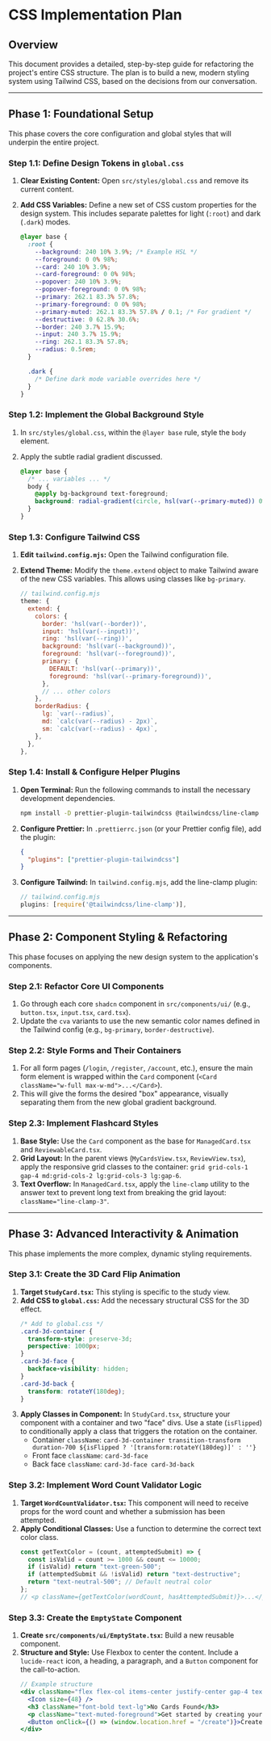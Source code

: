 # CSS Implementation Plan

## Overview

This document provides a detailed, step-by-step guide for refactoring the project's entire CSS structure. The plan is to build a new, modern styling system using Tailwind CSS, based on the decisions from our conversation.

---

## Phase 1: Foundational Setup

This phase covers the core configuration and global styles that will underpin the entire project.

### Step 1.1: Define Design Tokens in `global.css`

1.  **Clear Existing Content:** Open `src/styles/global.css` and remove its current content.
2.  **Add CSS Variables:** Define a new set of CSS custom properties for the design system. This includes separate palettes for light (`:root`) and dark (`.dark`) modes.

    ```css
    @layer base {
      :root {
        --background: 240 10% 3.9%; /* Example HSL */
        --foreground: 0 0% 98%;
        --card: 240 10% 3.9%;
        --card-foreground: 0 0% 98%;
        --popover: 240 10% 3.9%;
        --popover-foreground: 0 0% 98%;
        --primary: 262.1 83.3% 57.8%;
        --primary-foreground: 0 0% 98%;
        --primary-muted: 262.1 83.3% 57.8% / 0.1; /* For gradient */
        --destructive: 0 62.8% 30.6%;
        --border: 240 3.7% 15.9%;
        --input: 240 3.7% 15.9%;
        --ring: 262.1 83.3% 57.8%;
        --radius: 0.5rem;
      }

      .dark {
        /* Define dark mode variable overrides here */
      }
    }
    ```

### Step 1.2: Implement the Global Background Style

1.  In `src/styles/global.css`, within the `@layer base` rule, style the `body` element.
2.  Apply the subtle radial gradient discussed.

    ```css
    @layer base {
      /* ... variables ... */
      body {
        @apply bg-background text-foreground;
        background: radial-gradient(circle, hsl(var(--primary-muted)) 0%, hsl(var(--background)) 70%);
      }
    }
    ```

### Step 1.3: Configure Tailwind CSS

1.  **Edit `tailwind.config.mjs`:** Open the Tailwind configuration file.
2.  **Extend Theme:** Modify the `theme.extend` object to make Tailwind aware of the new CSS variables. This allows using classes like `bg-primary`.

    ```javascript
    // tailwind.config.mjs
    theme: {
      extend: {
        colors: {
          border: 'hsl(var(--border))',
          input: 'hsl(var(--input))',
          ring: 'hsl(var(--ring))',
          background: 'hsl(var(--background))',
          foreground: 'hsl(var(--foreground))',
          primary: {
            DEFAULT: 'hsl(var(--primary))',
            foreground: 'hsl(var(--primary-foreground))',
          },
          // ... other colors
        },
        borderRadius: {
          lg: `var(--radius)`,
          md: `calc(var(--radius) - 2px)`,
          sm: `calc(var(--radius) - 4px)`,
        },
      },
    },
    ```

### Step 1.4: Install & Configure Helper Plugins

1.  **Open Terminal:** Run the following commands to install the necessary development dependencies.
    ```bash
    npm install -D prettier-plugin-tailwindcss @tailwindcss/line-clamp
    ```
2.  **Configure Prettier:** In `.prettierrc.json` (or your Prettier config file), add the plugin:
    ```json
    {
      "plugins": ["prettier-plugin-tailwindcss"]
    }
    ```
3.  **Configure Tailwind:** In `tailwind.config.mjs`, add the line-clamp plugin:
    ```javascript
    // tailwind.config.mjs
    plugins: [require('@tailwindcss/line-clamp')],
    ```

---

## Phase 2: Component Styling & Refactoring

This phase focuses on applying the new design system to the application's components.

### Step 2.1: Refactor Core UI Components

1.  Go through each core `shadcn` component in `src/components/ui/` (e.g., `button.tsx`, `input.tsx`, `card.tsx`).
2.  Update the `cva` variants to use the new semantic color names defined in the Tailwind config (e.g., `bg-primary`, `border-destructive`).

### Step 2.2: Style Forms and Their Containers

1.  For all form pages (`/login`, `/register`, `/account`, etc.), ensure the main form element is wrapped within the `Card` component (`<Card className="w-full max-w-md">...</Card>`).
2.  This will give the forms the desired "box" appearance, visually separating them from the new global gradient background.

### Step 2.3: Implement Flashcard Styles

1.  **Base Style:** Use the `Card` component as the base for `ManagedCard.tsx` and `ReviewableCard.tsx`.
2.  **Grid Layout:** In the parent views (`MyCardsView.tsx`, `ReviewView.tsx`), apply the responsive grid classes to the container: `grid grid-cols-1 gap-4 md:grid-cols-2 lg:grid-cols-3 lg:gap-6`.
3.  **Text Overflow:** In `ManagedCard.tsx`, apply the `line-clamp` utility to the answer text to prevent long text from breaking the grid layout: `className="line-clamp-3"`.

---

## Phase 3: Advanced Interactivity & Animation

This phase implements the more complex, dynamic styling requirements.

### Step 3.1: Create the 3D Card Flip Animation

1.  **Target `StudyCard.tsx`:** This styling is specific to the study view.
2.  **Add CSS to `global.css`:** Add the necessary structural CSS for the 3D effect.
    ```css
    /* Add to global.css */
    .card-3d-container {
      transform-style: preserve-3d;
      perspective: 1000px;
    }
    .card-3d-face {
      backface-visibility: hidden;
    }
    .card-3d-back {
      transform: rotateY(180deg);
    }
    ```
3.  **Apply Classes in Component:** In `StudyCard.tsx`, structure your component with a container and two "face" divs. Use a state (`isFlipped`) to conditionally apply a class that triggers the rotation on the container.
    - Container `className`: `card-3d-container transition-transform duration-700 ${isFlipped ? '[transform:rotateY(180deg)]' : ''}`
    - Front face `className`: `card-3d-face`
    - Back face `className`: `card-3d-face card-3d-back`

### Step 3.2: Implement Word Count Validator Logic

1.  **Target `WordCountValidator.tsx`:** This component will need to receive props for the word count and whether a submission has been attempted.
2.  **Apply Conditional Classes:** Use a function to determine the correct text color class.
    ```javascript
    const getTextColor = (count, attemptedSubmit) => {
      const isValid = count >= 1000 && count <= 10000;
      if (isValid) return "text-green-500";
      if (attemptedSubmit && !isValid) return "text-destructive";
      return "text-neutral-500"; // Default neutral color
    };
    // <p className={getTextColor(wordCount, hasAttemptedSubmit)}>...</p>
    ```

### Step 3.3: Create the `EmptyState` Component

1.  **Create `src/components/ui/EmptyState.tsx`:** Build a new reusable component.
2.  **Structure and Style:** Use Flexbox to center the content. Include a `lucide-react` icon, a heading, a paragraph, and a `Button` component for the call-to-action.
    ```jsx
    // Example structure
    <div className="flex flex-col items-center justify-center gap-4 text-center">
      <Icon size={48} />
      <h3 className="font-bold text-lg">No Cards Found</h3>
      <p className="text-muted-foreground">Get started by creating your first set of flashcards.</p>
      <Button onClick={() => (window.location.href = "/create")}>Create Cards</Button>
    </div>
    ```
